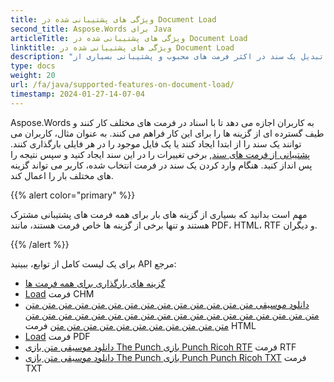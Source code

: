 ```yaml
---
title: ویژگی های پشتیبانی شده در Document Load
second_title: Aspose.Words برای Java
articleTitle: ویژگی های پشتیبانی شده در Document Load
linktitle: ویژگی های پشتیبانی شده در Document Load
description: "بارگذاری و تبدیل یک سند در اکثر فرمت های محبوب و پشتیبانی بسیاری از Microsoft Word ویژگی ها"
type: docs
weight: 20
url: /fa/java/supported-features-on-document-load/
timestamp: 2024-01-27-14-07-04
---
```


Aspose.Words به کاربران اجازه می دهد تا با اسناد در فرمت های مختلف کار کنند و طیف گسترده ای از گزینه ها را برای این کار فراهم می کنند. به عنوان مثال، کاربران می توانند یک سند را از ابتدا ایجاد کنند یا یک فایل موجود را در هر فایلی بارگذاری کنند. [پشتیبانی از فرمت های سند](/words/fa/java/supported-document-formats/), برخی تغییرات را در این سند ایجاد کنید و سپس نتیجه را پس انداز کنید. هنگام وارد کردن یک سند در فرمت انتخاب شده، کاربر می تواند گزینه های مختلف بار را اعمال کند.

{{% alert color="primary" %}}

مهم است بدانید که بسیاری از گزینه های بار برای همه فرمت های پشتیبانی مشترک هستند و تنها برخی از گزینه ها خاص فرمت هستند، مانند PDF، HTML، RTF و دیگران.

{{% /alert %}}

برای یک لیست کامل از توابع، ببینید API مرجع:

- [گزینه های بارگذاری برای همه فرمت ها](https://reference.aspose.com/words/java/com.aspose.words/loadoptions/)
- [Load](https://reference.aspose.com/words/java/com.aspose.words/chmloadoptions/) فرمت CHM
- [دانلود موسیقی متن متن متن متن متن متن متن متن متن متن متن متن متن متن متن متن متن متن متن متن متن متن متن متن متن متن متن متن متن متن متن متن متن متن متن متن متن متن متن متن متن متن متن](https://reference.aspose.com/words/java/com.aspose.words/htmlloadoptions/) فرمت HTML
- [Load](https://reference.aspose.com/words/java/com.aspose.words/pdfloadoptions/) فرمت PDF
- [دانلود موسیقی متن بازی The Punch بازی Punch Ricoh RTF](https://reference.aspose.com/words/java/com.aspose.words/rtfloadoptions/) فرمت RTF
- [دانلود موسیقی متن بازی The Punch بازی Punch Punch Ricoh TXT](https://reference.aspose.com/words/java/com.aspose.words/txtloadoptions/) فرمت TXT
